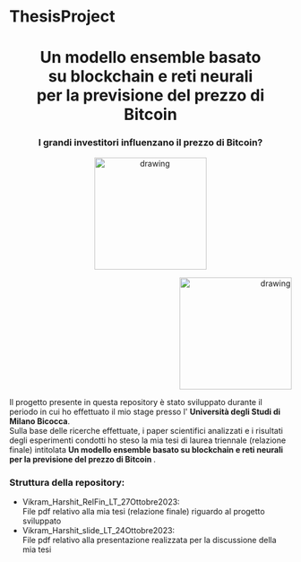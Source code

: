 # ThesisProject
<h1 align='center'>Un modello ensemble basato <br>
  su blockchain e reti neurali <br>
  per la previsione del prezzo di Bitcoin</h1>
<h3 align='center'>I grandi investitori influenzano il prezzo di Bitcoin?</h3>
<p align='center'><img src="https://logos-world.net/wp-content/uploads/2020/08/Bitcoin-Logo.png" alt="drawing" width="200"/></p>
<p align='right'><img src="https://github.com/ViK-Dev1/ThesisProject/assets/66474347/43179455-a2d8-414f-8327-301c901d5747" alt="drawing" width="200"/></p>

<p>Il progetto presente in questa repository è stato sviluppato durante il periodo in cui ho effettuato il mio stage presso l' <b>Università degli Studi di Milano Bicocca</b>. <br> Sulla base delle ricerche effettuate, i paper scientifici analizzati e i risultati degli esperimenti condotti ho steso la mia tesi di laurea triennale (relazione finale) intitolata <b>Un modello ensemble basato su blockchain e reti neurali per la previsione del prezzo di Bitcoin </b>.</p>

### Struttura della repository:
- Vikram_Harshit_RelFin_LT_27Ottobre2023: <br> File pdf relativo alla mia tesi (relazione finale) riguardo al progetto sviluppato
- Vikram_Harshit_slide_LT_24Ottobre2023: <br> File pdf relativo alla presentazione realizzata per la discussione della mia tesi
  

